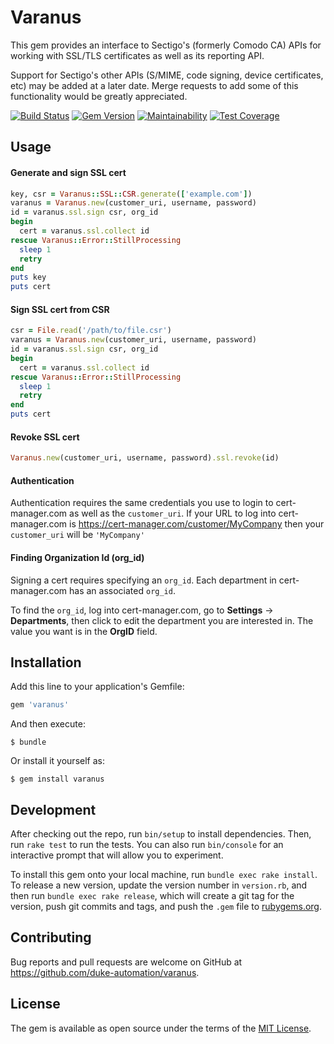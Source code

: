 # Varanus

This gem provides an interface to Sectigo's (formerly Comodo CA) APIs for working
with SSL/TLS certificates as well as its reporting API.

Support for Sectigo's other APIs (S/MIME, code signing, device certificates, etc) may
be added at a later date.  Merge requests to add some of this functionality would be
greatly appreciated.

[![Build Status](https://travis-ci.org/duke-automation/varanus.svg?branch=master)](https://travis-ci.org/duke-automation/varanus)
[![Gem Version](https://badge.fury.io/rb/varanus.svg)](http://badge.fury.io/rb/varanus)
[![Maintainability](https://api.codeclimate.com/v1/badges/593ef1aa2ba757b5374f/maintainability)](https://codeclimate.com/github/duke-automation/varanus/maintainability)
[![Test Coverage](https://api.codeclimate.com/v1/badges/593ef1aa2ba757b5374f/test_coverage)](https://codeclimate.com/github/duke-automation/varanus/test_coverage)

## Usage

#### Generate and sign SSL cert

```ruby
key, csr = Varanus::SSL::CSR.generate(['example.com'])
varanus = Varanus.new(customer_uri, username, password)
id = varanus.ssl.sign csr, org_id
begin
  cert = varanus.ssl.collect id
rescue Varanus::Error::StillProcessing
  sleep 1
  retry
end
puts key
puts cert
```

#### Sign SSL cert from CSR

```ruby
csr = File.read('/path/to/file.csr')
varanus = Varanus.new(customer_uri, username, password)
id = varanus.ssl.sign csr, org_id
begin
  cert = varanus.ssl.collect id
rescue Varanus::Error::StillProcessing
  sleep 1
  retry
end
puts cert
```

#### Revoke SSL cert

```ruby
Varanus.new(customer_uri, username, password).ssl.revoke(id)
```

#### Authentication

Authentication requires the same credentials you use to login to cert-manager.com as well as the ```customer_uri```.  If your URL to log into cert-manager.com is https://cert-manager.com/customer/MyCompany then your ```customer_uri``` will be ```'MyCompany'```

#### Finding Organization Id (org_id)

Signing a cert requires specifying an ```org_id```.  Each department in cert-manager.com has an associated ```org_id```.

To find the ```org_id```, log into cert-manager.com, go to **Settings** -> **Departments**, then click to edit the department you are interested in.  The value you want is in the **OrgID** field.

## Installation

Add this line to your application's Gemfile:

```ruby
gem 'varanus'
```

And then execute:

    $ bundle

Or install it yourself as:

    $ gem install varanus

## Development

After checking out the repo, run `bin/setup` to install dependencies. Then, run `rake test` to run the tests. You can also run `bin/console` for an interactive prompt that will allow you to experiment.

To install this gem onto your local machine, run `bundle exec rake install`. To release a new version, update the version number in `version.rb`, and then run `bundle exec rake release`, which will create a git tag for the version, push git commits and tags, and push the `.gem` file to [rubygems.org](https://rubygems.org).

## Contributing

Bug reports and pull requests are welcome on GitHub at https://github.com/duke-automation/varanus.

## License

The gem is available as open source under the terms of the [MIT License](https://opensource.org/licenses/MIT).

